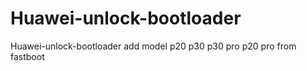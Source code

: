 # Huawei-unlock-bootloader
Huawei-unlock-bootloader
add model 
p20
p30
p30 pro
p20 pro
from fastboot
